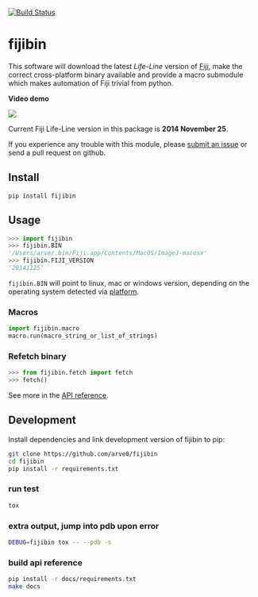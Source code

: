 [![Build Status](https://travis-ci.org/arve0/fijibin.svg)](https://travis-ci.org/arve0/fijibin)
# fijibin
This software will download the latest *Life-Line* version of
[Fiji](http://fiji.sc/), make the correct cross-platform binary available and
provide a macro submodule which makes automation of Fiji trivial from python.

**Video demo**

[![](http://img.youtube.com/vi/v0q88SisBtw/0.jpg)](http://youtu.be/v0q88SisBtw)

Current Fiji Life-Line version in this package is **2014 November 25**.

If you experience any trouble with this module, please
[submit an issue](https://github.com/arve0/fijibin/issues/new) or send a
pull request on github.

## Install
```
pip install fijibin
```

## Usage
```python
>>> import fijibin
>>> fijibin.BIN
'/Users/arve/.bin/Fiji.app/Contents/MacOS/ImageJ-macosx'
>>> fijibin.FIJI_VERSION
'20141125'
```

`fijibin.BIN` will point to linux, mac or windows version, depending on the
operating system detected via [platform](https://docs.python.org/3.4/library/platform.html).

### Macros
```python
import fijibin.macro
macro.run(macro_string_or_list_of_strings)
```

### Refetch binary
```python
>>> from fijibin.fetch import fetch
>>> fetch()
```

See more in the [API reference](http://fijibin.readthedocs.org/).

## Development
Install dependencies and link development version of fijibin to pip:
```bash
git clone https://github.com/arve0/fijibin
cd fijibin
pip install -r requirements.txt
```

### run test
```bash
tox
```

### extra output, jump into pdb upon error
```bash
DEBUG=fijibin tox -- --pdb -s
```

### build api reference
```bash
pip install -r docs/requirements.txt
make docs
```
